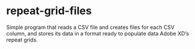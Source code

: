 # repeat-grid-files
Simple program that reads a CSV file and creates files for each CSV column, and stores its data in a format ready to populate data Adobe XD’s repeat grids.
